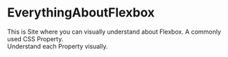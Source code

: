 # EverythingAboutFlexbox

This is Site where you can visually understand about Flexbox. A commonly used CSS Property.\
Understand each Property visually.
